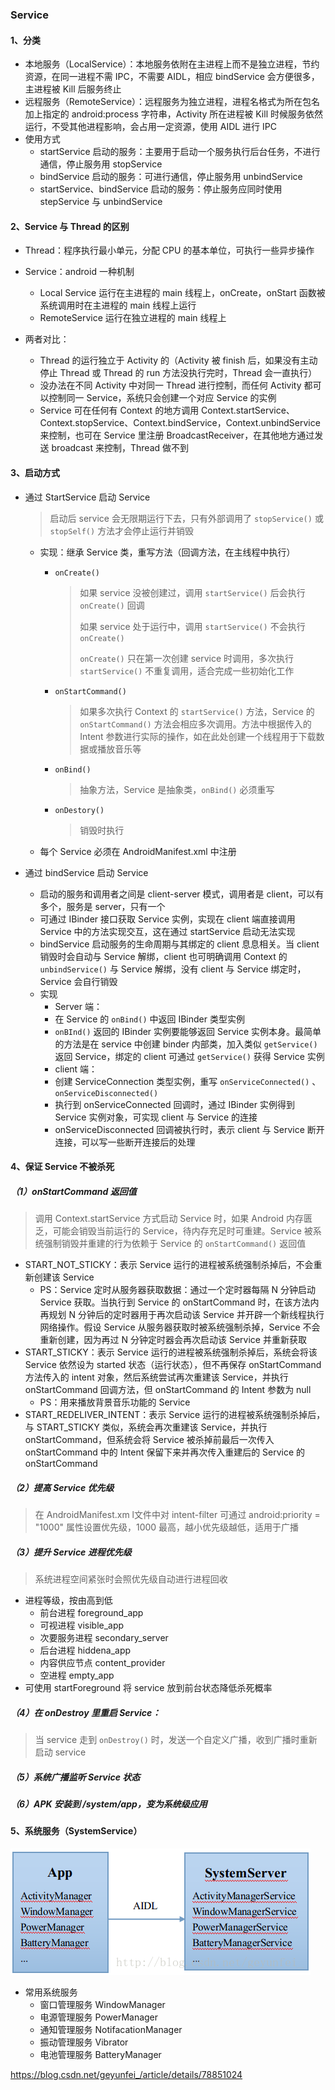 ### Service

#### 1、分类

- 本地服务（LocalService）：本地服务依附在主进程上而不是独立进程，节约资源，在同一进程不需 IPC，不需要 AIDL，相应 bindService 会方便很多，主进程被 Kill 后服务终止
- 远程服务（RemoteService）：远程服务为独立进程，进程名格式为所在包名加上指定的 android:process 字符串，Activity 所在进程被 Kill 时候服务依然运行，不受其他进程影响，会占用一定资源，使用 AIDL 进行 IPC
- 使用方式
  - startService 启动的服务：主要用于启动一个服务执行后台任务，不进行通信，停止服务用 stopService
  - bindService 启动的服务：可进行通信，停止服务用 unbindService
  - startService、bindService 启动的服务：停止服务应同时使用 stepService 与 unbindService

#### 2、Service 与 Thread 的区别

- Thread：程序执行最小单元，分配 CPU 的基本单位，可执行一些异步操作
- Service：android 一种机制
  - Local Service 运行在主进程的 main 线程上，onCreate，onStart 函数被系统调用时在主进程的 main 线程上运行
  - RemoteService 运行在独立进程的 main 线程上

- 两者对比：
  - Thread 的运行独立于 Activity 的（Activity 被 finish 后，如果没有主动停止 Thread 或 Thread 的 run 方法没执行完时，Thread 会一直执行）
  - 没办法在不同 Activity 中对同一 Thread 进行控制，而任何 Activity 都可以控制同一 Service，系统只会创建一个对应 Service 的实例
  - Service 可在任何有 Context 的地方调用 Context.startService、Context.stopService、Context.bindService，Context.unbindService 来控制，也可在 Service 里注册 BroadcastReceiver，在其他地方通过发送 broadcast 来控制，Thread 做不到

#### 3、启动方式

- 通过 StartService 启动 Service

  > 启动后 service 会无限期运行下去，只有外部调用了 `stopService()` 或 `stopSelf()` 方法才会停止运行并销毁

  - 实现：继承 Service 类，重写方法（回调方法，在主线程中执行）

    - `onCreate()`

      > 如果 service 没被创建过，调用 `startService()` 后会执行 `onCreate()` 回调
      >
      > 如果 service 处于运行中，调用 `startService()` 不会执行 `onCreate()` 
      >
      > `onCreate()` 只在第一次创建 service 时调用，多次执行 `startService()` 不重复调用，适合完成一些初始化工作

    - `onStartCommand()`

      > 如果多次执行 Context 的 `startService()` 方法，Service 的 `onStartCommand()` 方法会相应多次调用。方法中根据传入的 Intent 参数进行实际的操作，如在此处创建一个线程用于下载数据或播放音乐等

    - `onBind()`

      > 抽象方法，Service 是抽象类，`onBind()` 必须重写

    - `onDestory()`

      > 销毁时执行

  - 每个 Service 必须在 AndroidManifest.xml 中注册

- 通过 bindService 启动 Service

  - 启动的服务和调用者之间是 client-server 模式，调用者是 client，可以有多个，服务是 server，只有一个
  - 可通过 IBinder 接口获取 Service 实例，实现在 client 端直接调用 Service 中的方法实现交互，这在通过 startService 启动无法实现
  - bindService 启动服务的生命周期与其绑定的 client 息息相关。当 client 销毁时会自动与 Service 解绑，client 也可明确调用 Context 的 `unbindService()` 与 Service 解绑，没有 client 与 Service 绑定时，Service 会自行销毁
  - 实现
    - Server 端：
    - 在 Service 的 `onBind()` 中返回 IBinder 类型实例
    - `onBInd()` 返回的 IBinder 实例要能够返回 Service 实例本身。最简单的方法是在 service 中创建 binder 内部类，加入类似 `getService()` 返回 Service，绑定的 client 可通过 `getService()` 获得 Service 实例
    - client 端：
    - 创建 ServiceConnection 类型实例，重写 `onServiceConnected()` 、`onServiceDisconnected()` 
    - 执行到 onServiceConnected 回调时，通过 IBinder 实例得到 Service 实例对象，可实现 client 与 Service 的连接
    - onServiceDisconnected 回调被执行时，表示 client 与 Service 断开连接，可以写一些断开连接后的处理

#### 4、保证 Service 不被杀死

##### （1）onStartCommand 返回值

> 调用 Context.startService 方式启动 Service 时，如果 Android 内存匮乏，可能会销毁当前运行的 Service，待内存充足时可重建。Service 被系统强制销毁并重建的行为依赖于 Service 的 `onStartCommand()` 返回值

- START_NOT_STICKY：表示 Service 运行的进程被系统强制杀掉后，不会重新创建该 Service
  - PS：Service 定时从服务器获取数据：通过一个定时器每隔 N 分钟启动 Service 获取。当执行到 Service 的 onStartCommand 时，在该方法内再规划 N 分钟后的定时器用于再次启动该 Service 并开辟一个新线程执行网络操作。假设 Service 从服务器获取时被系统强制杀掉，Service 不会重新创建，因为再过 N 分钟定时器会再次启动该 Service 并重新获取
- START_STICKY：表示 Service 运行的进程被系统强制杀掉后，系统会将该 Service 依然设为 started 状态（运行状态），但不再保存 onStartCommand 方法传入的 intent 对象，然后系统尝试再次重建该 Service，并执行 onStartCommand 回调方法，但 onStartCommand 的 Intent 参数为 null
  - PS：用来播放背景音乐功能的 Service
- START_REDELIVER_INTENT：表示 Service 运行的进程被系统强制杀掉后，与 START_STICKY 类似，系统会再次重建该 Service，并执行 onStartCommand，但系统会将 Service 被杀掉前最后一次传入 onStartCommand 中的 Intent 保留下来并再次传入重建后的 Service 的 onStartCommand

##### （2）提高 Service 优先级

> 在 AndroidManifest.xm l文件中对 intent-filter 可通过 android:priority = "1000" 属性设置优先级，1000 最高，越小优先级越低，适用于广播

##### （3）提升 Service 进程优先级

> 系统进程空间紧张时会照优先级自动进行进程回收

- 进程等级，按由高到低
  - 前台进程 foreground_app
  - 可视进程 visible_app
  - 次要服务进程 secondary_server
  - 后台进程 hiddena_app
  - 内容供应节点 content_provider
  - 空进程 empty_app
- 可使用 startForeground 将 service 放到前台状态降低杀死概率

##### （4）在 onDestroy 里重启 Service：

> 当 service 走到 `onDestroy()` 时，发送一个自定义广播，收到广播时重新启动 service

##### （5）系统广播监听 Service 状态

##### （6）APK 安装到 /system/app，变为系统级应用

#### 5、系统服务（SystemService）

![service_系统服务](Image.assets\service_系统服务.png)

- 常用系统服务	
  - 窗口管理服务 WindowManager
  - 电源管理服务 PowerManager
  - 通知管理服务 NotifacationManager
  - 振动管理服务 Vibrator
  - 电池管理服务 BatteryManager

https://blog.csdn.net/geyunfei_/article/details/78851024